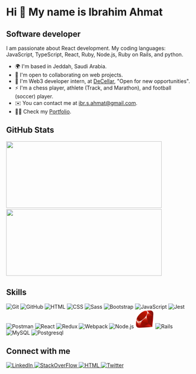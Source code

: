 Hi 👋 My name is Ibrahim Ahmat
==============================

Software developer
---------------------------------

I am passionate about React development. My coding languages: JavaScript, TypeScript, React, Ruby, Node.js, Ruby on Rails, and python.

* 🌍 I'm based in Jeddah, Saudi Arabia.
* 🤝 I'm open to collaborating on web projects.
* 💼 I'm Web3 developer intern, at [DeCellar](https://github.com/DeCellar), "Open for new opportunities".
* ⚡ I'm a chess player, athlete (Track, and Marathon), and football (soccer) player.
* ✉️ You can contact me at [ibr.s.ahmat@gmail.com](mailto:ibr.s.ahmat@gmail.com).
* 👨‍💻 Check my [Portfolio](https://ibr55.netlify.app/).

<h2 align ="left">GitHub Stats</h2>
<div>
  <img height="180" width="420" src="https://github-readme-stats-eight-theta.vercel.app/api?username=ibr5500&show_icons=true&theme=nightowl&count_private=true"/>
  <img height="180" width="420" src="https://github-readme-stats-eight-theta.vercel.app/api/top-langs/?username=ibr5500&show_icons=true&theme=nightowl&layout=compact"/>
</div>

<h2 align="left">Skills</h2>
<p align="left">
<div>
	<img height="50" src="https://user-images.githubusercontent.com/25181517/117364277-fc4eb280-aebd-11eb-8769-a3583c6a2037.png" alt="Git" title="Git" />
	<img height="50" src="https://user-images.githubusercontent.com/25181517/117364276-fc4eb280-aebd-11eb-92ba-8a6ef74b7313.png" alt="GitHub" title="GitHub" />
	<img height="50" src="https://user-images.githubusercontent.com/25181517/117447535-f00a3a00-af3d-11eb-89bf-45aaf56dbaf1.png" alt="HTML" title="HTML" />
	<img height="50" src="https://user-images.githubusercontent.com/25181517/117447663-0fa16280-af3e-11eb-8677-bcf8e4f8e298.png" alt="CSS" title="CSS" />
	<img height="50" src="https://github.com/get-icon/geticon/raw/master/icons/sass.svg" alt="Sass" title="Sass" />
	<img height="50" src="https://user-images.githubusercontent.com/25181517/121402101-c89df700-c959-11eb-8b4a-bbadf9e84b30.png" alt="Bootstrap" title="Bootstrap" />
	<img height="50" src="https://user-images.githubusercontent.com/25181517/117447155-6a868a00-af3d-11eb-9cfe-245df15c9f3f.png" alt="JavaScript" title="JavaScript" />
	<img height="50" src="https://github.com/get-icon/geticon/raw/master/icons/jest.svg" alt="Jest" title="Jest" />
	<img height="50" src="https://user-images.githubusercontent.com/25181517/121302453-01a67f00-c8fa-11eb-8c86-2ee00734c9a8.png" alt="Postman" title="Postman" />
	<img height="50" src="https://github.com/get-icon/geticon/raw/master/icons/react.svg" alt="React" title="React" />
	<img height="50" src="https://github.com/get-icon/geticon/raw/master/icons/redux.svg" alt="Redux" title="Redux" />
	<img height="50" src="https://github.com/get-icon/geticon/raw/master/icons/webpack.svg" alt="Webpack" title="Webpack" />
	<img height="50" src="https://raw.githubusercontent.com/danielcranney/readme-generator/main/public/icons/skills/nodejs-colored.svg" alt="Node.js" title="Node.js" />
    <img height="50" src="https://raw.githubusercontent.com/devicons/devicon/master/icons/ruby/ruby-original.svg" alt="Ruby" title="Ruby" />
    <img height="50" src="https://upload.wikimedia.org/wikipedia/commons/thumb/6/62/Ruby_On_Rails_Logo.svg/180px-Ruby_On_Rails_Logo.svg.png" alt="Rails" title="Rails" />
    <img height="50" src="https://github.com/get-icon/geticon/raw/master/icons/mysql.svg" alt="MySQL" title="MySQL" />
	<img height="50" src="https://github.com/get-icon/geticon/raw/master/icons/postgresql.svg" alt="Postgresql" title="Postgresql" />
</div>
</p>

<h2 align="left">Connect with me</h2>
<p align="left">
<div>
	<a href="https://www.linkedin.com/in/ibrahim-ahmat/" target="_blank" rel="noreferrer">
        <img height="50" src="https://brand.linkedin.com/content/dam/me/brand/en-us/brand-home/logos/In-Blue-Logo.png.original.png" alt="LinkedIn" title="LinkedIn" />
    </a>
    <a href="https://www.stackoverflow.com/users/ibr.55" target="_blank" rel="noreferrer">
        <img height="50" src="https://raw.githubusercontent.com/danielcranney/readme-generator/main/public/icons/socials/stackoverflow.svg" alt="StackOverFlow" title="StackOverFlow" />
    </a>
    <a href="https://www.codepen.io/ibr55" target="_blank" rel="noreferrer">
        <img height="50" src="https://raw.githubusercontent.com/danielcranney/readme-generator/main/public/icons/socials/codepen.svg" alt="HTML" title="HTML" />
    </a>
    <a href="https://www.twitter.com/ibr_ahmat" target="_blank" rel="noreferrer">
        <img height="50" src="https://raw.githubusercontent.com/danielcranney/readme-generator/main/public/icons/socials/twitter.svg" alt="Twitter" title="Twitter" />
    </a>    
</div>
</p>
